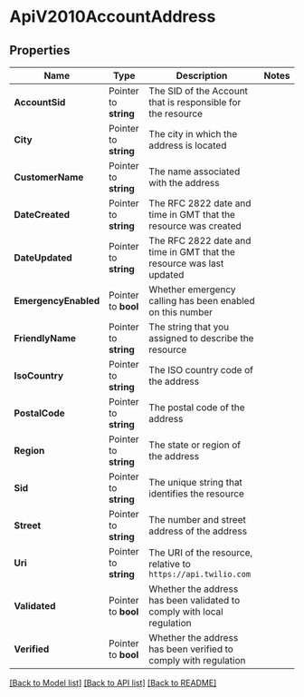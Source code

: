 # ApiV2010AccountAddress

## Properties

Name | Type | Description | Notes
------------ | ------------- | ------------- | -------------
**AccountSid** | Pointer to **string** | The SID of the Account that is responsible for the resource |
**City** | Pointer to **string** | The city in which the address is located |
**CustomerName** | Pointer to **string** | The name associated with the address |
**DateCreated** | Pointer to **string** | The RFC 2822 date and time in GMT that the resource was created |
**DateUpdated** | Pointer to **string** | The RFC 2822 date and time in GMT that the resource was last updated |
**EmergencyEnabled** | Pointer to **bool** | Whether emergency calling has been enabled on this number |
**FriendlyName** | Pointer to **string** | The string that you assigned to describe the resource |
**IsoCountry** | Pointer to **string** | The ISO country code of the address |
**PostalCode** | Pointer to **string** | The postal code of the address |
**Region** | Pointer to **string** | The state or region of the address |
**Sid** | Pointer to **string** | The unique string that identifies the resource |
**Street** | Pointer to **string** | The number and street address of the address |
**Uri** | Pointer to **string** | The URI of the resource, relative to `https://api.twilio.com` |
**Validated** | Pointer to **bool** | Whether the address has been validated to comply with local regulation |
**Verified** | Pointer to **bool** | Whether the address has been verified to comply with regulation |

[[Back to Model list]](../README.md#documentation-for-models) [[Back to API list]](../README.md#documentation-for-api-endpoints) [[Back to README]](../README.md)


